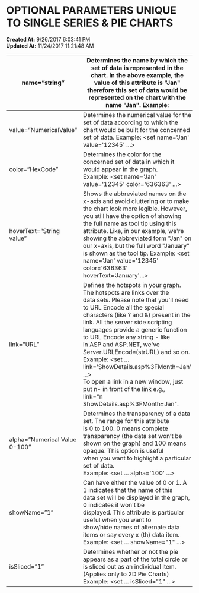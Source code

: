 # OPTIONAL PARAMETERS UNIQUE TO SINGLE SERIES & PIE CHARTS

**Created At:** 9/26/2017 6:03:41 PM  
**Updated At:** 11/24/2017 11:21:48 AM  



| name=”string”<br> | Determines the name by which the set of data is represented in the chart. In the above example, the value of this attribute is "Jan" therefore this set of data would be represented on the chart with the name "Jan". Example:<br> |
| --- | --- |
| value=”NumericalValue”<br> | Determines the numerical value for the set of data according to which the chart would be built for the concerned set of data. Example: &lt;set name='Jan' value='12345' ...&gt;<br> |
| color=”HexCode”<br> | Determines the color for the concerned set of data in which it would appear in the graph.<br>Example: &lt;set name='Jan' value='12345' color='636363' ...&gt;<br> |
| hoverText=”String value”<br> | Shows the abbreviated names on the x-axis and avoid cluttering or to make the chart look more legible. However, you still have the option of showing the full name as tool tip using this attribute. Like, in our example, we're showing the abbreviated form "Jan" on our x-axis, but the full word "January" is shown as the tool tip. Example: &lt;set name='Jan' value='12345' color='636363' hoverText='January'...&gt;<br> |
| link=”URL”<br> | Defines the hotspots in your graph. The hotspots are links over the<br>data sets. Please note that you'll need to URL Encode all the special<br>characters (like ? and &) present in the link. All the server side scripting<br>languages provide a generic function to URL Encode any string - like<br>in ASP and ASP.NET, we've Server.URLEncode(strURL) and so on. Example: &lt;set … link='ShowDetails.asp%3FMonth=Jan' ...&gt;<br>To open a link in a new window, just put n- in front of the link e.g.,<br>link="n ShowDetails.asp%3FMonth=Jan".<br> |
| alpha=”Numerical Value 0-100”<br> | Determines the transparency of a data set. The range for this attribute<br>is 0 to 100. 0 means complete transparency (the data set won’t be<br>shown on the graph) and 100 means opaque. This option is useful<br>when you want to highlight a particular set of data.<br>Example: &lt;set ... alpha='100' ...&gt;<br> |
| showName=”1”<br> | Can have either the value of 0 or 1. A 1 indicates that the name of this<br>data set will be displayed in the graph, 0 indicates it won't be<br>displayed. This attribute is particular useful when you want to<br>show/hide names of alternate data items or say every x (th) data item.<br>Example: &lt;set ... showName="1" ...&gt;<br> |
| isSliced=”1”<br> | Determines whether or not the pie appears as a part of the total circle or is sliced out as an individual item. (Applies only to 2D Pie Charts) Example: &lt;set ... isSliced="1" ...&gt;<br> |

